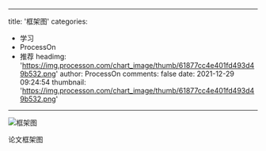 
---
title: '框架图'
categories: 
 - 学习
 - ProcessOn
 - 推荐
headimg: 'https://img.processon.com/chart_image/thumb/61877cc4e401fd493d49b532.png'
author: ProcessOn
comments: false
date: 2021-12-29 09:24:54
thumbnail: 'https://img.processon.com/chart_image/thumb/61877cc4e401fd493d49b532.png'
---

<div>   
<img class="thumb" alt="框架图" src="https://img.processon.com/chart_image/thumb/61877cc4e401fd493d49b532.png" referrerpolicy="no-referrer">
<p>论文框架图</p>  
</div>
            